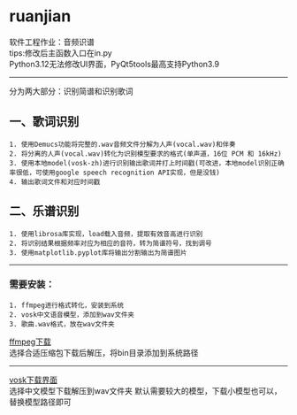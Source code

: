 # ruanjian
软件工程作业：音频识谱  
tips:修改后主函数入口在in.py  
Python3.12无法修改UI界面，PyQt5tools最高支持Python3.9
***
分为两大部分：识别简谱和识别歌词
## 一、歌词识别
    1. 使用Demucs功能将完整的.wav音频文件分解为人声(vocal.wav)和伴奏
    2. 将分离的人声(vocal.wav)转化为识别模型要求的格式(单声道，16位 PCM 和 16kHz)
    3. 使用本地model(vosk-zh)进行识别输出歌词并打上时间戳(可改进，本地model识别正确率很低，可使用google speech recognition API实现，但是没钱)
    4. 输出歌词文件和对应时间戳
## 二、乐谱识别
    1. 使用librosa库实现，load载入音频，提取有效音高进行识别
    2. 将识别结果根据频率对应为相应的音符，转为简谱符号，找到调号
    3. 使用matplotlib.pyplot库将输出分割输出为简谱图片
***
### 需要安装：
    1. ffmpeg进行格式转化，安装到系统
    2. vosk中文语音模型，添加到wav文件夹
    3. 歌曲.wav格式，放在wav文件夹
    
[ffmpeg下载](https://www.gyan.dev/ffmpeg/builds/)  
选择合适压缩包下载后解压，将bin目录添加到系统路径
***
[vosk下载界面](https://alphacephei.com/vosk/models)  
选择中文模型下载解压到wav文件夹
默认需要较大的模型，下载小模型也可以，替换模型路径即可

